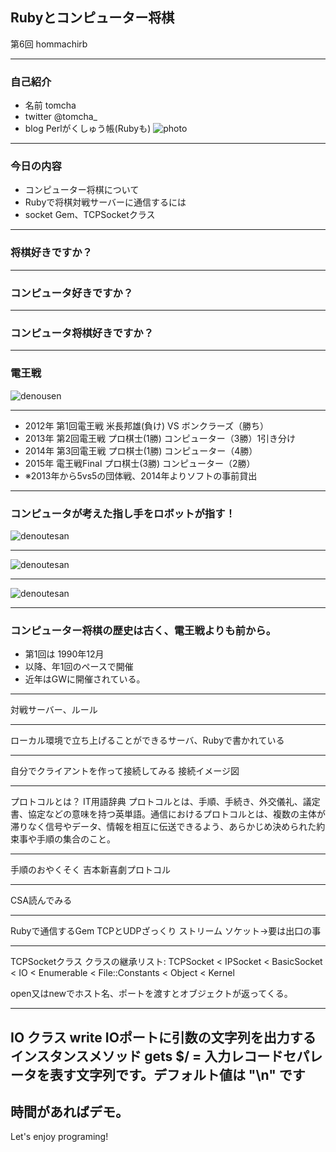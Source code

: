 ## Rubyとコンピューター将棋
  第6回 hommachirb
___
### 自己紹介
- 名前 tomcha
- twitter @tomcha_
- blog Perlがくしゅう帳(Rubyも)
![photo](image/twitter_icon_mini.png)
___
### 今日の内容
- コンピューター将棋について
- Rubyで将棋対戦サーバーに通信するには
- socket Gem、TCPSocketクラス
---
### 将棋好きですか？
___
### コンピュータ好きですか？
___
### コンピュータ将棋好きですか？
___
### 電王戦

![denousen](image/denousen_logo.jpg)
___
- 2012年 第1回電王戦 米長邦雄(負け) VS ボンクラーズ（勝ち）
- 2013年 第2回電王戦 プロ棋士(1勝) コンピューター（3勝）1引き分け
- 2014年 第3回電王戦 プロ棋士(1勝) コンピューター（4勝）
- 2015年 電王戦Final プロ棋士(3勝) コンピューター（2勝）
- ※2013年から5vs5の団体戦、2014年よりソフトの事前貸出
___
### コンピュータが考えた指し手をロボットが指す！
![denoutesan](image/denoutesan.jpg)
___
![denoutesan](image/denou_2.jpg)
___
![denoutesan](image/denou_f.jpg)
___
### コンピューター将棋の歴史は古く、電王戦よりも前から。

- 第1回は 1990年12月
- 以降、年1回のペースで開催
- 近年はGWに開催されている。
___
対戦サーバー、ルール
___
ローカル環境で立ち上げることができるサーバ、Rubyで書かれている
___
自分でクライアントを作って接続してみる
接続イメージ図
___
プロトコルとは？
IT用語辞典
プロトコルとは、手順、手続き、外交儀礼、議定書、協定などの意味を持つ英単語。通信におけるプロトコルとは、複数の主体が滞りなく信号やデータ、情報を相互に伝送できるよう、あらかじめ決められた約束事や手順の集合のこと。
___
手順のおやくそく
吉本新喜劇プロトコル
___
CSA読んでみる
___
Rubyで通信するGem
TCPとUDPざっくり
ストリーム
ソケット->要は出口の事
___
TCPSocketクラス
クラスの継承リスト: TCPSocket < IPSocket < BasicSocket < IO < Enumerable < File::Constants < Object < Kernel

open又はnewでホスト名、ポートを渡すとオブジェクトが返ってくる。
___
IO クラス
write IOポートに引数の文字列を出力するインスタンスメソッド
gets 
$/ = 入力レコードセパレータを表す文字列です。デフォルト値は "\n" です
---
時間があればデモ。
---
Let's enjoy programing!

